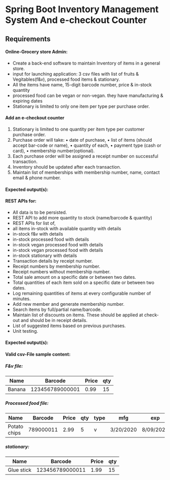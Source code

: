 # Spring Boot Inventory Management System And e-checkout Counter

## Requirements

#### Online-Grocery store Admin:
- Create a back-end software to maintain Inventory of items in a general store.
- input for launching application: 3 csv files with list of fruits & Vegitables(f&v), processed food items & stationary.
- All the items have name, 15-digit barcode number, price & in-stock quantity
- processed food can be vegan or non-vegan. they have manufacturing & expiring dates
- Stationary is limited to only one item per type per purchase order.

#### Add an e-checkout counter 

1.	Stationary is limited to one quantity per item type per customer purchase order.
2.	Purchase order will take:
•	date of purchase, 
•	list of items (should accept bar-code or name), 
•	quantity of each, 
•	payment type (cash or card), 
•	membership number(optional).
3.	Each purchase order will be assigned a receipt number on successful transaction.
4.	Inventory should be updated after each transaction.
5.	Maintain list of memberships with membership number, name, contact email & phone number.

#### Expected output(s):

#### REST APIs for:
- All data is to be persisted.
- REST API to add more quantity to stock (name/barcode & quantity)
- REST APIs for list of,
- all items in-stock with available quantity with details
- in-stock f&v with details
- in-stock processed food with details
- in-stock vegan processed food with details
- in-stock vegan processed food with details
- in-stock stationary with details
- Transaction details by receipt number.
- Receipt numbers by membership number.
- Receipt numbers without membership number.
- Total sale amount on a specific date or between two dates.
- Total quantities of each item sold on a specific date or between two dates.
- Log remaining quantities of items at every configurable number of minutes.
- Add new member and generate membership number.
- Search items by full/partial name/barcode.
- Maintain list of discounts on items. These should be applied at check-out and should be in receipt details.
- List of suggested items based on previous purchases.
- Unit testing.

#### Expected output(s):




#### Valid csv-File sample content:
##### F&v file:
|Name                                   | Barcode                               |Price      |qty|
|---------------------------------------|---------------------------------------|-----------|---|
|Banana                                 |123456789000001                        |0.99       | 15|

##### Processed food file:
|Name                                   |Barcode                                |Price      |qty         |type       |mfg                        |exp      |
|---------------------------------------|---------------------------------------|-----------|------------|-----------|---------------------------|---------|
|Potato chips                           |789000011                              |2.99       |5           |v          |3/20/2020                  |8/09/2020|

##### stationary:
|Name                                   |Barcode                                |Price      |qty|
|---------------------------------------|---------------------------------------|-----------|---|
|Glue stick                             |123456789000011                        |1.99       |15 |

